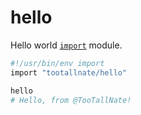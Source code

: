 # hello

Hello world [`import`](https://import.pw) module.

```bash
#!/usr/bin/env import
import "tootallnate/hello"

hello
# Hello, from @TooTallNate!
```
